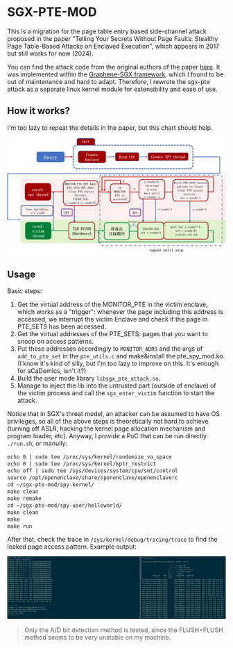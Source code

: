 # SGX-PTE-MOD

This is a migration for the page table entry based side-channel attack proposed in the paper "Telling Your Secrets Without Page Faults: Stealthy Page Table-Based Attacks on Enclaved Execution", which appears in 2017 but still works for now (2024). 

You can find the attack code from the original authors of the paper [here](https://github.com/jovanbulck/sgx-pte). It was implemented within the [Graphene-SGX framework](), which I found to be out of maintenance and hard to adapt. Therefore, I rewrote the sgx-pte attack as a separate linux kernel module for extensibility and ease of use.

## How it works?

I'm too lazy to repeat the details in the paper, but this chart should help.

![overview](./imgs/overview.png)

## Usage

Basic steps:
1. Get the virtual address of the MONITOR_PTE in the victim enclave, which works as a "trigger": whenever the page including this address is accessed, we interrupt the victim Enclave and check if the page in PTE_SETS has been accessed.
2. Get the virtual addresses of the PTE_SETS: pages that you want to snoop on access patterns.
3. Put these addresses accordingly to `MONITOR_ADRS` and the args of `add_to_pte_set` in the `pte_utils.c` and make&install the pte_spy_mod.ko. (I know it's kind of silly, but I'm too lazy to improve on this. It's enough for aCaDemIcs, isn't it?)
4. Build the user mode library `libsgx_pte_attack.so`.
5. Manage to inject the lib into the untrusted part (outside of enclave) of the victim process and call the `sgx_enter_victim` function to start the attack.

Notice that in SGX's threat model, an attacker can be assumed to have OS privileges, so all of the above steps is theoretically not hard to achieve (turning off ASLR, hacking the kernel page allocation mechanism and program loader, etc). Anyway, I provide a PoC that can be run directly `./run.sh`, or manully:

```shell
echo 0 | sudo tee /proc/sys/kernel/randomize_va_space
echo 0 | sudo tee /proc/sys/kernel/kptr_restrict
echo off | sudo tee /sys/devices/system/cpu/smt/control 
source /opt/openenclave/share/openenclave/openenclaverc
cd ~/sgx-pte-mod/spy-kernel/
make clean
make remake
cd ~/sgx-pte-mod/spy-user/helloworld/
make clean
make
make run
```

After that, check the trace in `/sys/kernel/debug/tracing/trace` to find the leaked page access pattern. Example output:

![poc_output](./imgs/poc_output.png)

>Only the A/D bit detection method is tested, since the FLUSH+FLUSH method seems to be very unstable on my machine.